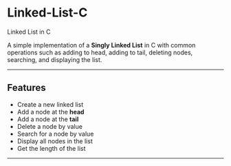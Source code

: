 # Linked-List-C
Linked List in C

A simple implementation of a **Singly Linked List** in C with common operations such as adding to head, adding to tail, deleting nodes, searching, and displaying the list.

---

## Features

- Create a new linked list
- Add a node at the **head**
- Add a node at the **tail**
- Delete a node by value
- Search for a node by value
- Display all nodes in the list
- Get the length of the list

---
